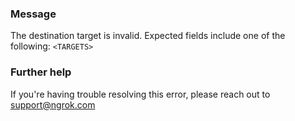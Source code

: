 
### Message
The destination target is invalid. Expected fields include one of the following: <code>&lt;TARGETS&gt;</code>

### Further help
If you're having trouble resolving this error, please reach out to [support@ngrok.com](mailto:support@ngrok.com?subject=Help%20with%20ERR_NGROK_236)

